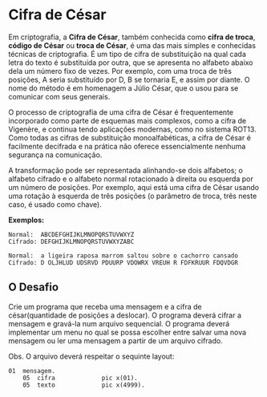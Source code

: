 # Cifra de César

Em criptografia, a **Cifra de César**, também conhecida como **cifra de troca**, **código de César** ou **troca de César**, é uma das mais simples e conhecidas técnicas de criptografia. É um tipo de cifra de substituição na qual cada letra do texto é substituída por outra, que se apresenta no alfabeto abaixo dela um número fixo de vezes. Por exemplo, com uma troca de três posições, A seria substituído por D, B se tornaria E, e assim por diante. O nome do método é em homenagem a Júlio César, que o usou para se comunicar com seus generais. 

O processo de criptografia de uma cifra de César é frequentemente incorporado como parte de esquemas mais complexos, como a cifra de Vigenère, e continua tendo aplicações modernas, como no sistema ROT13. Como todas as cifras de substituição monoalfabéticas, a cifra de César é facilmente decifrada e na prática não oferece essencialmente nenhuma segurança na comunicação. 

A transformação pode ser representada alinhando-se dois alfabetos; o alfabeto cifrado e o alfabeto normal rotacionado à direita ou esquerda por um número de posições. Por exemplo, aqui está uma cifra de César usando uma rotação à esquerda de três posições (o parâmetro de troca, três neste caso, é usado como chave).

**Exemplos:** 
~~~
Normal:  ABCDEFGHIJKLMNOPQRSTUVWXYZ
Cifrado: DEFGHIJKLMNOPQRSTUVWXYZABC

Normal:  a ligeira raposa marrom saltou sobre o cachorro cansado
Cifrado: D OLJHLUD UDSRVD PDUURP VDOWRX VREUH R FDFKRUUR FDQVDGR
~~~

## O Desafio

Crie um programa que receba uma mensagem e a cifra de césar(quantidade de posições a deslocar). O programa deverá cifrar a mensagem e gravá-la num arquivo sequencial. 
O programa deverá implementar um menu no qual se possa escolher entre salvar uma nova mensagem ou ler uma mensagem a partir de um arquivo cifrado. 

Obs. O arquivo deverá respeitar o sequinte layout: 

~~~
01  mensagem. 
    05  cifra             pic x(01). 
    05  texto             pic x(4999). 
~~~